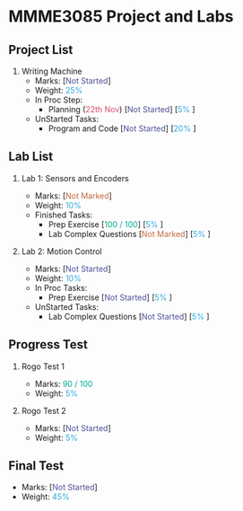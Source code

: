 # MMME3085 Project and Labs
## Project List
1. Writing Machine
    + Marks: [<font color="#4e4f97">Not Started</font>]
    + Weight: <font color="#2eaadf">25%</font>
    + In Proc Step: 
        * Planning (<font color="#db4d6d">22th Nov</font>) [<font color="#4e4f97">Not Started</font>] [<font color="#2eaadf">5%</font>
]
    + UnStarted Tasks:
        * Program and Code [<font color="#4e4f97">Not Started</font>] [<font color="#2eaadf">20%</font>
] 

## Lab List
1. Lab 1: Sensors and Encoders
    + Marks: [<font color="#c1693c">Not Marked</font>]
    + Weight: <font color="#2eaadf">10%</font> 
    + Finished Tasks:
        * Prep Exercise [<font color="#00aa91">100 / 100</font>] [<font color="#2eaadf">5%</font>
] 
        * Lab Complex Questions [<font color="#c1693c">Not Marked</font>] [<font color="#2eaadf">5%</font>
] 
        
2. Lab 2: Motion Control
    + Marks: [<font color="#4e4f97">Not Started</font>]
    + Weight: <font color="#2eaadf">10%</font> 
    + In Proc Tasks:
        * Prep Exercise [<font color="#4e4f97">Not Started</font>] [<font color="#2eaadf">5%</font>
] 
    + UnStarted Tasks:
        * Lab Complex Questions [<font color="#4e4f97">Not Started</font>] [<font color="#2eaadf">5%</font>
] 

## Progress Test
1. Rogo Test 1
    + Marks: <font color="#00aa91">90 / 100</font>
    + Weight: <font color="#2eaadf">5%</font>

2. Rogo Test 2
    + Marks: [<font color="#4e4f97">Not Started</font>]
    + Weight: <font color="#2eaadf">5%</font>

## Final Test
+ Marks: [<font color="#4e4f97">Not Started</font>]
+ Weight: <font color="#2eaadf">45%</font>
